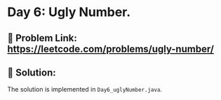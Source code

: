 
# Day 6: Ugly Number.

## 🔗 Problem Link: https://leetcode.com/problems/ugly-number/


## 📝 Solution:
The solution is implemented in `Day6_uglyNumber.java`.
